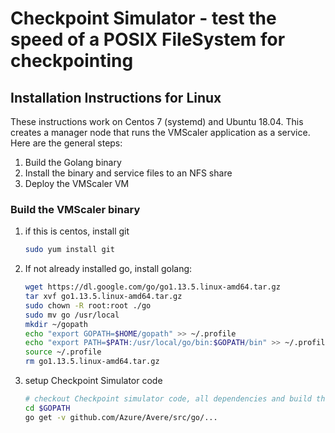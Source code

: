 # Checkpoint Simulator - test the speed of a POSIX FileSystem for checkpointing

## Installation Instructions for Linux

These instructions work on Centos 7 (systemd) and Ubuntu 18.04.  This creates a manager node that runs the VMScaler application as a service.  Here are the general steps:
 1. Build the Golang binary
 1. Install the binary and service files to an NFS share
 1. Deploy the VMScaler VM

### Build the VMScaler binary

1. if this is centos, install git

    ```bash
    sudo yum install git
    ```

1. If not already installed go, install golang:

    ```bash
    wget https://dl.google.com/go/go1.13.5.linux-amd64.tar.gz
    tar xvf go1.13.5.linux-amd64.tar.gz
    sudo chown -R root:root ./go
    sudo mv go /usr/local
    mkdir ~/gopath
    echo "export GOPATH=$HOME/gopath" >> ~/.profile
    echo "export PATH=$PATH:/usr/local/go/bin:$GOPATH/bin" >> ~/.profile
    source ~/.profile
    rm go1.13.5.linux-amd64.tar.gz
    ```

2. setup Checkpoint Simulator code
    ```bash
    # checkout Checkpoint simulator code, all dependencies and build the binaries
    cd $GOPATH
    go get -v github.com/Azure/Avere/src/go/...
    ```

